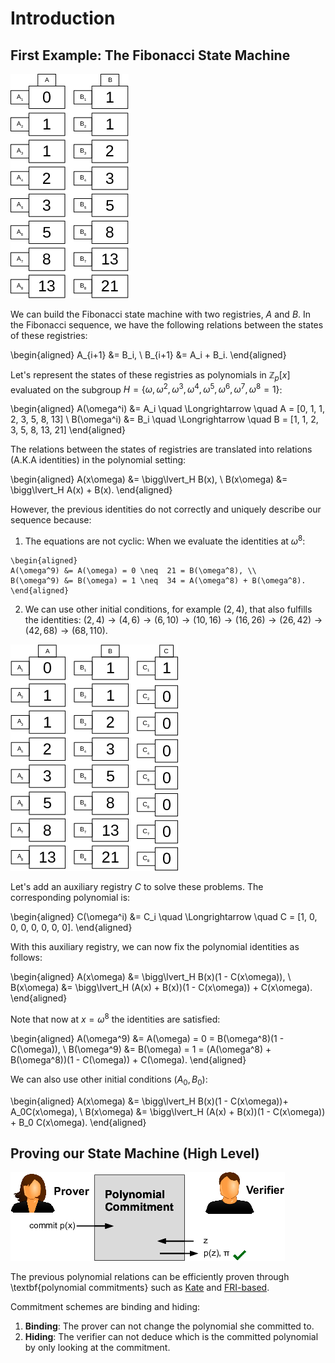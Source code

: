 # Introduction

## First Example: The Fibonacci State Machine

![Fibonacci Sequence](figures/fibonacci-sequence.pdf.png)

We can build the Fibonacci state machine with two registries, $A$ and $B$. In the Fibonacci sequence, we have the following relations between the states of these registries:

\begin{aligned}
A_{i+1} &= B_i, \\
B_{i+1} &= A_i + B_i.
\end{aligned}

Let's represent the states of these registries as polynomials in $\mathbb{Z}_p[x]$ evaluated on the subgroup $H = \{\omega, \omega^2, \omega^3, \omega^4, \omega^5, \omega^6, \omega^7, \omega^8 = 1\}$:

\begin{aligned}
A(\omega^i) &= A_i \quad \Longrightarrow \quad A = [0, 1, 1, 2, 3, 5, 8, 13] \\
B(\omega^i) &= B_i \quad \Longrightarrow \quad B = [1, 1, 2, 3, 5, 8, 13, 21]
\end{aligned}

The relations between the states of registries are translated into relations (A.K.A identities) in the polynomial setting:

\begin{aligned}
A(x\omega) &= \bigg\lvert_H  B(x), \\
B(x\omega) &= \bigg\lvert_H  A(x) + B(x).
\end{aligned}

However, the previous identities do not correctly and uniquely describe our sequence because:

  1.  The equations are not cyclic: When we evaluate the identities at $\omega^8$:

    \begin{aligned}
    A(\omega^9) &= A(\omega) = 0 \neq  21 = B(\omega^8), \\
    B(\omega^9) &= B(\omega) = 1 \neq  34 = A(\omega^8) + B(\omega^8).
    \end{aligned}

  2.  We can use other initial conditions, for example $(2,4)$, that also fulfills the identities: $(2,4)\to(4,6)\to(6,10)\to(10,16)\to(16,26)\to(26,42)\to(42,68)\to(68,110).$

![Fibonacci Sequence Aux](figures/fibonacci-sequence-aux.pdf.png)

Let's add an auxiliary registry $C$ to solve these problems. The corresponding polynomial is:

\begin{aligned}
C(\omega^i) &= C_i \quad \Longrightarrow \quad C = [1, 0, 0, 0, 0, 0, 0, 0].
\end{aligned}

With this auxiliary registry, we can now fix the polynomial identities as follows:

\begin{aligned}
A(x\omega) &= \bigg\lvert_H  B(x)(1 - C(x\omega)), \\
B(x\omega) &= \bigg\lvert_H (A(x) + B(x))(1 - C(x\omega)) + C(x\omega).
\end{aligned}

Note that now at $x = \omega^8$ the identities are satisfied:

\begin{aligned}
A(\omega^9) &= A(\omega) = 0 = B(\omega^8)(1 - C(\omega)), \\
B(\omega^9) &= B(\omega) = 1 = (A(\omega^8) + B(\omega^8))(1 - C(\omega)) + C(\omega).
\end{aligned}

We can also use other initial conditions $(A_0, B_0)$:

\begin{aligned}
A(x\omega) &= \bigg\lvert_H  B(x)(1 - C(x\omega))+ A_0C(x\omega), \\
B(x\omega) &= \bigg\lvert_H  (A(x) + B(x))(1 - C(x\omega)) + B_0 C(x\omega).
\end{aligned}

## Proving our State Machine (High Level)

![Polynomial Commitment](figures/polynomial-commitment.pdf.png)

The previous polynomial relations can be efficiently proven through \textbf{polynomial commitments} such as [Kate](https://www.iacr.org/archive/asiacrypt2010/6477178/6477178.pdf) and [FRI-based](https://drops.dagstuhl.de/opus/volltexte/2018/9018/pdf/LIPIcs-ICALP-2018-14.pdf).

Commitment schemes are binding and hiding:

  1. **Binding**: The prover can not change the polynomial she committed to.
  1. **Hiding**: The verifier can not deduce which is the committed polynomial by only looking at the commitment.
